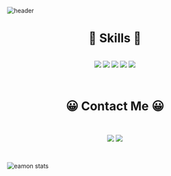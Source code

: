 
![header](https://capsule-render.vercel.app/api?type=Waving&color=auto&height=200&text=Hi%20there%20%F0%9F%91%8B&desc=Welcome%20to%20Eamon%27s%20refo&fontSize=45&rotate=13&fontAlignY=30&animation=fadeIn&descAlignY=50)

<div align="center">
   
# 💪 Skills 💪
</div>

<p align="center">

</br>


   <img src="https://img.shields.io/badge/React-61DAFB?style=flat-square&logo=react&logoColor=white"/>
  <img src="https://img.shields.io/badge/Typescript-3178C6?style=flat-square&logo=Typescript&logoColor=white"/>
   <img src="https://img.shields.io/badge/JavaScript-F7DF1E?style=flat-square&logo=JavaScript&logoColor=white"/>
  <img src="https://img.shields.io/badge/CSS3-1572B6?style=flat-square&logo=CSS3&logoColor=white"/>
  <img src="https://img.shields.io/badge/HTML5-E34F26?style=flat-square&logo=HTML5&logoColor=white"/>

</p>

</br>


<div align="center">
   
   # 😀 Contact Me 😀
   </br>
   
   </div>
   <p align="center">
   <a href="https://velog.io/@eamon3481"><img src="https://img.shields.io/badge/Velog-4FC08D?style=flat-square&logo=Vimeo&logoColor=white"/></a>
    <a href="mailto:lkjh0606@gmail.com"><img src="https://img.shields.io/badge/Gmail-EA4335?style=flat-square&logo=Gmail&logoColor=white"/></a>
   </p>
</br>

![eamon stats](https://github-readme-stats.vercel.app/api?username=eamon3481&show_icons=true&theme=tokyonight)


<!--
**eamon3481/eamon3481** is a ✨ _special_ ✨ repository because its `README.md` (this file) appears on your GitHub profile.

Here are some ideas to get you started:

- 🔭 I’m currently working on ...
- 🌱 I’m currently learning ...
- 👯 I’m looking to collaborate on ...
- 🤔 I’m looking for help with ...
- 💬 Ask me about ...
- 📫 How to reach me: ...
- 😄 Pronouns: ...
- ⚡ Fun fact: ...
-->
